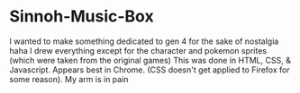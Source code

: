# Sinnoh-Music-Box
I wanted to make something dedicated to gen 4 for the sake of nostalgia haha
I drew everything except for the character and pokemon sprites (which were taken from the original games)
This was done in HTML, CSS, & Javascript.
Appears best in Chrome. (CSS doesn't get applied to Firefox for some reason).
My arm is in pain
